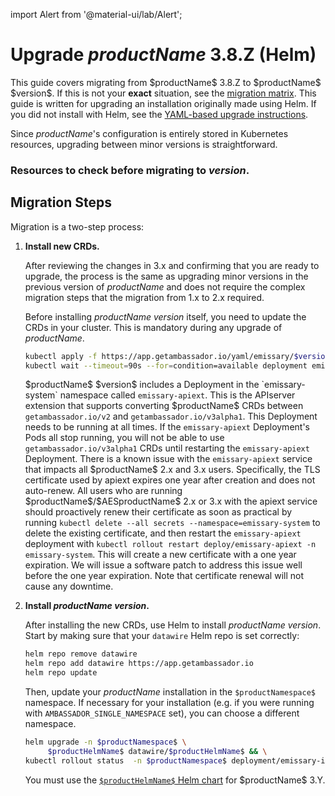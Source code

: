 import Alert from '@material-ui/lab/Alert';

# Upgrade $productName$ 3.8.Z (Helm)

<Alert severity="info">
  This guide covers migrating from $productName$ 3.8.Z to $productName$ $version$. If
  this is not your <b>exact</b> situation, see the <a href="../../../../migration-matrix">migration
  matrix</a>.
</Alert>

<Alert severity="warning">
  This guide is written for upgrading an installation originally made using Helm.
  If you did not install with Helm, see the <a href="../../../yaml/emissary-3.8/emissary-3.X">YAML-based
  upgrade instructions</a>.
</Alert>

Since $productName$'s configuration is entirely stored in Kubernetes resources, upgrading between minor
versions is straightforward.

### Resources to check before migrating to $version$.

## Migration Steps

Migration is a two-step process:

1. **Install new CRDs.**

   After reviewing the changes in 3.x and confirming that you are ready to upgrade, the process is the same as upgrading minor versions
   in the previous version of $productName$ and does not require the complex migration steps that the migration from 1.x to 2.x required.

   Before installing $productName$ $version$ itself, you need to update the CRDs in
   your cluster. This is mandatory during any upgrade of $productName$.

   ```bash
   kubectl apply -f https://app.getambassador.io/yaml/emissary/$version$/emissary-crds.yaml
   kubectl wait --timeout=90s --for=condition=available deployment emissary-apiext -n emissary-system
   ```

   <Alert severity="info">
     $productName$ $version$ includes a Deployment in the `emissary-system` namespace
     called <code>emissary-apiext</code>. This is the APIserver extension
     that supports converting $productName$ CRDs between <code>getambassador.io/v2</code>
     and <code>getambassador.io/v3alpha1</code>. This Deployment needs to be running at
     all times.
   </Alert>

   <Alert severity="warning">
     If the <code>emissary-apiext</code> Deployment's Pods all stop running,
     you will not be able to use <code>getambassador.io/v3alpha1</code> CRDs until restarting
     the <code>emissary-apiext</code> Deployment.
   </Alert>

   <Alert severity="warning">
    There is a known issue with the <code>emissary-apiext</code> service that impacts all $productName$ 2.x and 3.x users. Specifically, the TLS certificate used by apiext expires one year after creation and does not auto-renew. All users who are running $productName$/$AESproductName$ 2.x or 3.x with the apiext service should proactively renew their certificate as soon as practical by running <code>kubectl delete --all secrets --namespace=emissary-system</code> to delete the existing certificate, and then restart the <code>emissary-apiext</code> deployment with <code>kubectl rollout restart deploy/emissary-apiext -n emissary-system</code>.
    This will create a new certificate with a one year expiration. We will issue a software patch to address this issue well before the one year expiration. Note that certificate renewal will not cause any downtime.
   </Alert>

2. **Install $productName$ $version$.**

   After installing the new CRDs, use Helm to install $productName$ $version$. Start by
   making sure that your `datawire` Helm repo is set correctly:

   ```bash
   helm repo remove datawire
   helm repo add datawire https://app.getambassador.io
   helm repo update
   ```

   Then, update your $productName$ installation in the `$productNamespace$` namespace.
   If necessary for your installation (e.g. if you were running with
   `AMBASSADOR_SINGLE_NAMESPACE` set), you can choose a different namespace.

   ```bash
   helm upgrade -n $productNamespace$ \
        $productHelmName$ datawire/$productHelmName$ && \
   kubectl rollout status  -n $productNamespace$ deployment/emissary-ingress -w
   ```

   <Alert severity="warning">
    You must use the <a href="https://artifacthub.io/packages/helm/datawire/emissary-ingress/$ossChartVersion$"><code>$productHelmName$</code> Helm chart</a> for $productName$ 3.Y.
   </Alert>
